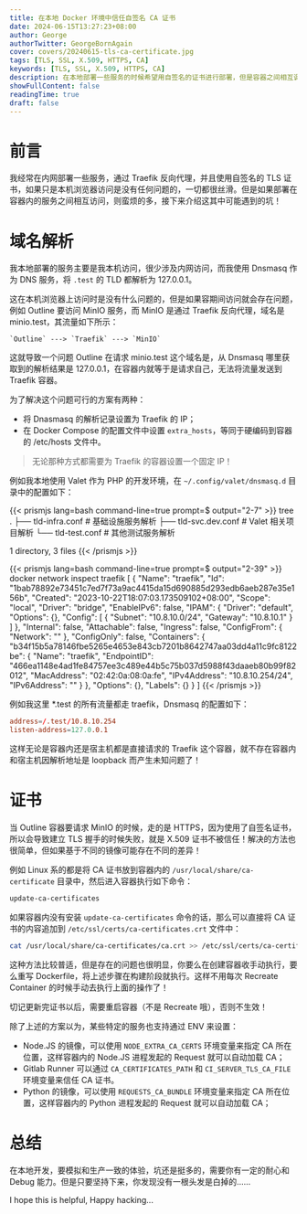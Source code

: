 ```yaml
---
title: 在本地 Docker 环境中信任自签名 CA 证书
date: 2024-06-15T13:27:23+08:00
author: George
authorTwitter: GeorgeBornAgain
cover: covers/20240615-tls-ca-certificate.jpg
tags: [TLS, SSL, X.509, HTTPS, CA]
keywords: [TLS, SSL, X.509, HTTPS, CA]
description: 在本地部署一些服务的时候希望用自签名的证书进行部署，但是容器之间相互调用时，缺总是因为证书的信任问题而导致服务异常......
showFullContent: false
readingTime: true
draft: false
---
```


# 前言

我经常在内网部署一些服务，通过 Traefik 反向代理，并且使用自签名的 TLS 证书，如果只是本机浏览器访问是没有任何问题的，一切都很丝滑。但是如果部署在容器内的服务之间相互访问，则蛮烦的多，接下来介绍这其中可能遇到的坑！

# 域名解析

我本地部署的服务主要是我本机访问，很少涉及内网访问，而我使用 Dnsmasq 作为 DNS 服务，将 `.test` 的 TLD 都解析为 127.0.0.1。

这在本机浏览器上访问时是没有什么问题的，但是如果容期间访问就会存在问题，例如 Outline 要访问 MinIO 服务，而 MinIO 是通过 Traefik 反向代理，域名是 minio.test，其流量如下所示：

```
`Outline` ---> `Traefik` ---> `MinIO`
```

这就导致一个问题 Outline 在请求 minio.test 这个域名是，从 Dnsmasq 哪里获取到的解析结果是 127.0.0.1，在容器内就等于是请求自己，无法将流量发送到 Traefik 容器。

为了解决这个问题可行的方案有两种：

* 将 Dnasmasq 的解析记录设置为 Traefik 的 IP；
* 在 Docker Compose 的配置文件中设置 `extra_hosts`，等同于硬编码到容器的 /etc/hosts 文件中。

> 无论那种方式都需要为 Traefik 的容器设置一个固定 IP！

例如我本地使用 Valet 作为 PHP 的开发环境，在 `~/.config/valet/dnsmasq.d` 目录中的配置如下：

{{< prismjs lang=bash command-line=true prompt=$ output="2-7" >}}
tree
.
├── tld-infra.conf # 基础设施服务解析
├── tld-svc.dev.conf # Valet 相关项目解析
└── tld-test.conf # 其他测试服务解析

1 directory, 3 files
{{< /prismjs >}}

{{< prismjs lang=bash command-line=true prompt=$ output="2-39" >}}
docker network inspect traefik
[
    {
        "Name": "traefik",
        "Id": "1bab78892e73451c7ed7f73a9ac4415da15d690885d293edb6aeb287e35e156b",
        "Created": "2023-10-22T18:07:03.173509102+08:00",
        "Scope": "local",
        "Driver": "bridge",
        "EnableIPv6": false,
        "IPAM": {
            "Driver": "default",
            "Options": {},
            "Config": [
                {
                    "Subnet": "10.8.10.0/24",
                    "Gateway": "10.8.10.1"
                }
            ]
        },
        "Internal": false,
        "Attachable": false,
        "Ingress": false,
        "ConfigFrom": {
            "Network": ""
        },
        "ConfigOnly": false,
        "Containers": {
            "b34f15b5a78146fbe5265e4653e843cb7201b8642747aa03dd4a11c9fc8122be": {
                "Name": "traefik",
                "EndpointID": "466ea1148e4ad1fe84757ee3c489e44b5c75b037d5988f43daaeb80b99f82012",
                "MacAddress": "02:42:0a:08:0a:fe",
                "IPv4Address": "10.8.10.254/24",
                "IPv6Address": ""
            }
        },
        "Options": {},
        "Labels": {}
    }
]
{{< /prismjs >}}

例如我这里 *.test 的所有流量都走 traefik，Dnsmasq 的配置如下：

```conf
address=/.test/10.8.10.254
listen-address=127.0.0.1
```

这样无论是容器内还是宿主机都是直接请求的 Traefik 这个容器，就不存在容器内和宿主机因解析地址是 loopback 而产生未知问题了！

# 证书

当 Outline 容器要请求 MinIO 的时候，走的是 HTTPS，因为使用了自签名证书，所以会导致建立 TLS 握手的时候失败，就是 X.509 证书不被信任！解决的方法也很简单，但如果基于不同的镜像可能存在不同的差异！

例如 Linux 系的都是将 CA 证书放到容器内的 `/usr/local/share/ca-certificate` 目录中，然后进入容器执行如下命令：

```bash
update-ca-certificates
```

如果容器内没有安装 `update-ca-certificates` 命令的话，那么可以直接将 CA 证书的内容追加到 `/etc/ssl/certs/ca-certificates.crt` 文件中：

```bash
cat /usr/local/share/ca-certificates/ca.crt >> /etc/ssl/certs/ca-certificates.crt
```

这种方法比较普适，但是存在的问题也很明显，你要么在创建容器收手动执行，要么重写 Dockerfile，将上述步骤在构建阶段就执行。这样不用每次 Recreate Container 的时候手动去执行上面的操作了！

切记更新完证书以后，需要重启容器（不是 Recreate 哦），否则不生效！

除了上述的方案以为，某些特定的服务也支持通过 ENV 来设置：

* Node.JS 的镜像，可以使用 `NODE_EXTRA_CA_CERTS` 环境变量来指定 CA 所在位置，这样容器内的 Node.JS 进程发起的 Request 就可以自动加载 CA；
* Gitlab Runner 可以通过 `CA_CERTIFICATES_PATH` 和 `CI_SERVER_TLS_CA_FILE` 环境变量来信任 CA 证书。
* Python 的镜像，可以使用 `REQUESTS_CA_BUNDLE` 环境变量来指定 CA 所在位置，这样容器内的 Python 进程发起的 Request 就可以自动加载 CA；


# 总结

在本地开发，要模拟和生产一致的体验，坑还是挺多的，需要你有一定的耐心和 Debug 能力。但是只要坚持下来，你发现没有一根头发是白掉的……

I hope this is helpful, Happy hacking...